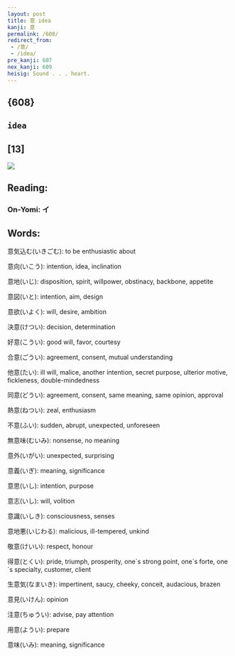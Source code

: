 ```yaml
---
layout: post
title: 意 idea
kanji: 意
permalink: /608/
redirect_from:
 - /意/
 - /idea/
pre_kanji: 607
nex_kanji: 609
heisig: Sound . . . heart.
---
```


## {608}

## `idea`

## [13]

<div class="stroke"><img src="E6848F.png" /></div>

## Reading:

### On-Yomi: イ

## Words:

意気込む(いきごむ): to be enthusiastic about

意向(いこう): intention, idea, inclination

意地(いじ): disposition, spirit, willpower, obstinacy, backbone, appetite

意図(いと): intention, aim, design

意欲(いよく): will, desire, ambition

決意(けつい): decision, determination

好意(こうい): good will, favor, courtesy

合意(ごうい): agreement, consent, mutual understanding

他意(たい): ill will, malice, another intention, secret purpose, ulterior motive, fickleness, double-mindedness

同意(どうい): agreement, consent, same meaning, same opinion, approval

熱意(ねつい): zeal, enthusiasm

不意(ふい): sudden, abrupt, unexpected, unforeseen

無意味(むいみ): nonsense, no meaning

意外(いがい): unexpected, surprising

意義(いぎ): meaning, significance

意思(いし): intention, purpose

意志(いし): will, volition

意識(いしき): consciousness, senses

意地悪(いじわる): malicious, ill-tempered, unkind

敬意(けいい): respect, honour

得意(とくい): pride, triumph, prosperity, one´s strong point, one´s forte, one´s specialty, customer, client

生意気(なまいき): impertinent, saucy, cheeky, conceit, audacious, brazen

意見(いけん): opinion

注意(ちゅうい): advise, pay attention

用意(ようい): prepare

意味(いみ): meaning, significance
